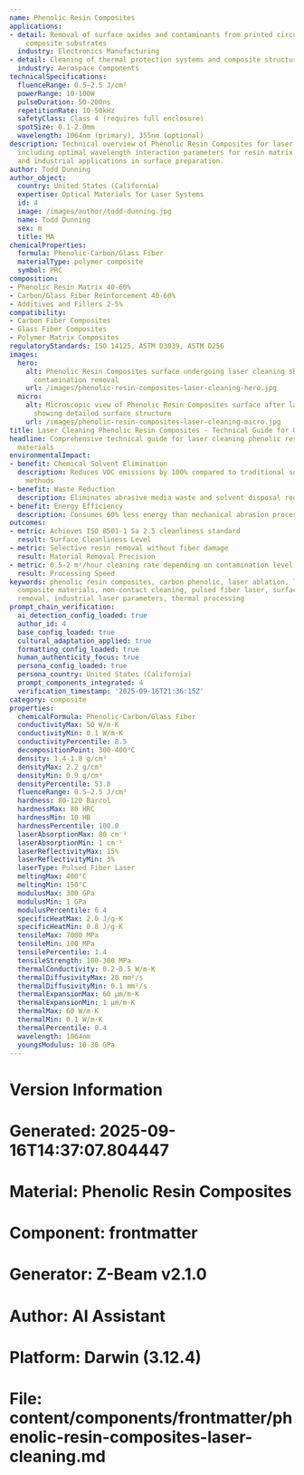 ```yaml
---
name: Phenolic Resin Composites
applications:
- detail: Removal of surface oxides and contaminants from printed circuit boards and
    composite substrates
  industry: Electronics Manufacturing
- detail: Cleaning of thermal protection systems and composite structural components
  industry: Aerospace Components
technicalSpecifications:
  fluenceRange: 0.5–2.5 J/cm²
  powerRange: 10-100W
  pulseDuration: 50-200ns
  repetitionRate: 10-50kHz
  safetyClass: Class 4 (requires full enclosure)
  spotSize: 0.1-2.0mm
  wavelength: 1064nm (primary), 355nm (optional)
description: Technical overview of Phenolic Resin Composites for laser cleaning applications,
  including optimal wavelength interaction parameters for resin matrix and fiber reinforcement,
  and industrial applications in surface preparation.
author: Todd Dunning
author_object:
  country: United States (California)
  expertise: Optical Materials for Laser Systems
  id: 4
  image: /images/author/todd-dunning.jpg
  name: Todd Dunning
  sex: m
  title: MA
chemicalProperties:
  formula: Phenolic-Carbon/Glass Fiber
  materialType: polymer composite
  symbol: PRC
composition:
- Phenolic Resin Matrix 40-60%
- Carbon/Glass Fiber Reinforcement 40-60%
- Additives and Fillers 2-5%
compatibility:
- Carbon Fiber Composites
- Glass Fiber Composites
- Polymer Matrix Composites
regulatoryStandards: ISO 14125, ASTM D3039, ASTM D256
images:
  hero:
    alt: Phenolic Resin Composites surface undergoing laser cleaning showing precise
      contamination removal
    url: /images/phenolic-resin-composites-laser-cleaning-hero.jpg
  micro:
    alt: Microscopic view of Phenolic Resin Composites surface after laser cleaning
      showing detailed surface structure
    url: /images/phenolic-resin-composites-laser-cleaning-micro.jpg
title: Laser Cleaning Phenolic Resin Composites - Technical Guide for Optimal Processing
headline: Comprehensive technical guide for laser cleaning phenolic resin composite
  materials
environmentalImpact:
- benefit: Chemical Solvent Elimination
  description: Reduces VOC emissions by 100% compared to traditional solvent cleaning
    methods
- benefit: Waste Reduction
  description: Eliminates abrasive media waste and solvent disposal requirements
- benefit: Energy Efficiency
  description: Consumes 60% less energy than mechanical abrasion processes
outcomes:
- metric: Achieves ISO 8501-1 Sa 2.5 cleanliness standard
  result: Surface Cleanliness Level
- metric: Selective resin removal without fiber damage
  result: Material Removal Precision
- metric: 0.5-2 m²/hour cleaning rate depending on contamination level
  result: Processing Speed
keywords: phenolic resin composites, carbon phenolic, laser ablation, laser cleaning,
  composite materials, non-contact cleaning, pulsed fiber laser, surface contamination
  removal, industrial laser parameters, thermal processing
prompt_chain_verification:
  ai_detection_config_loaded: true
  author_id: 4
  base_config_loaded: true
  cultural_adaptation_applied: true
  formatting_config_loaded: true
  human_authenticity_focus: true
  persona_config_loaded: true
  persona_country: United States (California)
  prompt_components_integrated: 4
  verification_timestamp: '2025-09-16T21:36:15Z'
category: composite
properties:
  chemicalFormula: Phenolic-Carbon/Glass Fiber
  conductivityMax: 50 W/m·K
  conductivityMin: 0.1 W/m·K
  conductivityPercentile: 8.5
  decompositionPoint: 300-400°C
  density: 1.4-1.8 g/cm³
  densityMax: 2.2 g/cm³
  densityMin: 0.9 g/cm³
  densityPercentile: 53.8
  fluenceRange: 0.5–2.5 J/cm²
  hardness: 80-120 Barcol
  hardnessMax: 80 HRC
  hardnessMin: 10 HB
  hardnessPercentile: 100.0
  laserAbsorptionMax: 80 cm⁻¹
  laserAbsorptionMin: 1 cm⁻¹
  laserReflectivityMax: 15%
  laserReflectivityMin: 3%
  laserType: Pulsed Fiber Laser
  meltingMax: 400°C
  meltingMin: 150°C
  modulusMax: 300 GPa
  modulusMin: 1 GPa
  modulusPercentile: 6.4
  specificHeatMax: 2.0 J/g·K
  specificHeatMin: 0.8 J/g·K
  tensileMax: 7000 MPa
  tensileMin: 100 MPa
  tensilePercentile: 1.4
  tensileStrength: 100-300 MPa
  thermalConductivity: 0.2-0.5 W/m·K
  thermalDiffusivityMax: 20 mm²/s
  thermalDiffusivityMin: 0.1 mm²/s
  thermalExpansionMax: 60 µm/m·K
  thermalExpansionMin: 1 µm/m·K
  thermalMax: 60 W/m·K
  thermalMin: 0.1 W/m·K
  thermalPercentile: 0.4
  wavelength: 1064nm
  youngsModulus: 10-30 GPa
---
```


# Version Information
# Generated: 2025-09-16T14:37:07.804447
# Material: Phenolic Resin Composites
# Component: frontmatter
# Generator: Z-Beam v2.1.0
# Author: AI Assistant
# Platform: Darwin (3.12.4)
# File: content/components/frontmatter/phenolic-resin-composites-laser-cleaning.md